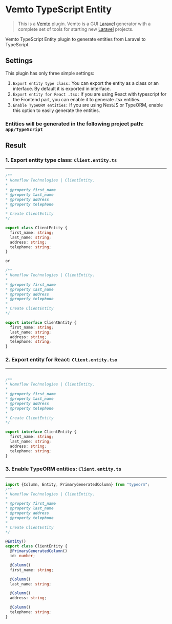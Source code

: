 # Vemto TypeScript Entity

> This is a [Vemto](https://vemto.app) plugin. Vemto is a GUI [Laravel](https://laravel.com) generator with a complete set of tools for starting new [Laravel](https://laravel.com) projects. 

Vemto TypeScript Entity plugin to generate entities from Laravel to TypeScript.

## Settings

This plugin has only three simple settings:

1. ```Export entity type class:``` You can export the entity as a class or an interface. By default it is exported in interface.
2. ```Export entity for React .tsx:``` If you are using React with typescript for the Frontend part, you can enable it to generate .tsx entities. 
3. ```Enable TypeORM entities:``` If you are using NestJS or TypeORM, enable this option to easily generate the entities.

### Entities will be generated in the following project path: ```app/TypeScript```


## Result

### 1. Export entity type class: ```Client.entity.ts```
-----
```typescript
/**
* Homeflow Technologies | ClientEntity.
*
* @property first_name
* @property last_name
* @property address
* @property telephone
*
* Create ClientEntity
*/

export class ClientEntity {
  first_name: string;
  last_name: string;
  address: string;
  telephone: string;
}

or 

/**
* Homeflow Technologies | ClientEntity.
*
* @property first_name
* @property last_name
* @property address
* @property telephone
*
* Create ClientEntity
*/

export interface ClientEntity {
  first_name: string;
  last_name: string;
  address: string;
  telephone: string;
}
```

### 2. Export entity for React: ```Client.entity.tsx```
-----
```typescript

/**
* Homeflow Technologies | ClientEntity.
*
* @property first_name
* @property last_name
* @property address
* @property telephone
*
* Create ClientEntity
*/

export interface ClientEntity {
  first_name: string;
  last_name: string;
  address: string;
  telephone: string;
}
```

### 3. Enable TypeORM entities: ```Client.entity.ts```
-----
```typescript
import {Column, Entity, PrimaryGeneratedColumn} from "typeorm";
/**
* Homeflow Technologies | ClientEntity.
*
* @property first_name
* @property last_name
* @property address
* @property telephone
*
* Create ClientEntity
*/

@Entity()
export class ClientEntity {
  @PrimaryGeneratedColumn()
  id: number;

  @Column()
  first_name: string;

  @Column()
  last_name: string;

  @Column()
  address: string;

  @Column()
  telephone: string;
}
```
